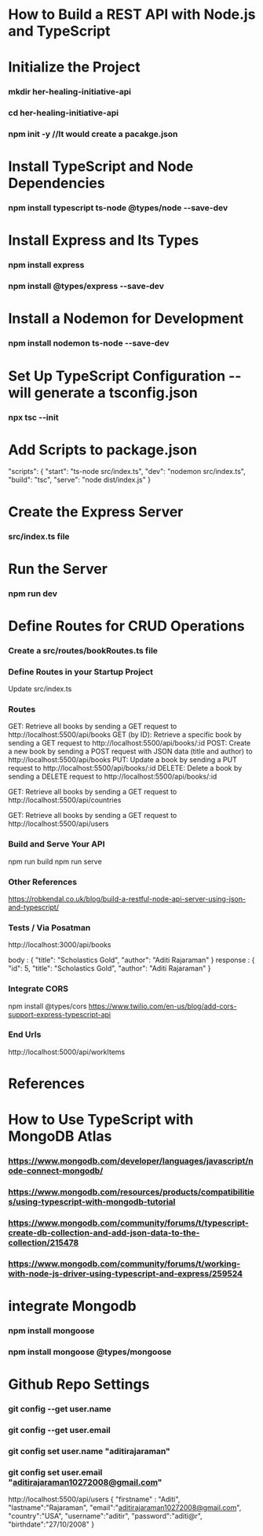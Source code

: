 # How to Build a REST API with Node.js and TypeScript

# Initialize the Project 
### mkdir her-healing-initiative-api
### cd her-healing-initiative-api
### npm init -y  //It would create a pacakge.json 

# Install TypeScript and Node Dependencies
### npm install typescript ts-node @types/node --save-dev

# Install Express and Its Types
### npm install express
### npm install @types/express --save-dev

# Install a Nodemon for Development
### npm install nodemon ts-node --save-dev

# Set Up TypeScript Configuration -- will generate a tsconfig.json
### npx tsc --init 

# Add Scripts to package.json
"scripts": {
  "start": "ts-node src/index.ts",
  "dev": "nodemon src/index.ts",
  "build": "tsc",
  "serve": "node dist/index.js"
}

# Create the Express Server
### src/index.ts file

# Run the Server
### npm run dev

# Define Routes for CRUD Operations
### Create a src/routes/bookRoutes.ts file

### Define Routes in your Startup Project 
Update src/index.ts

### Routes 
GET: Retrieve all books by sending a GET request to http://localhost:5500/api/books
GET (by ID): Retrieve a specific book by sending a GET request to http://localhost:5500/api/books/:id
POST: Create a new book by sending a POST request with JSON data (title and author) to http://localhost:5500/api/books
PUT: Update a book by sending a PUT request to http://localhost:5500/api/books/:id
DELETE: Delete a book by sending a DELETE request to http://localhost:5500/api/books/:id

GET: Retrieve all books by sending a GET request to http://localhost:5500/api/countries

GET: Retrieve all books by sending a GET request to http://localhost:5500/api/users

### Build and Serve Your API
npm run build
npm run serve

### Other References 
https://robkendal.co.uk/blog/build-a-restful-node-api-server-using-json-and-typescript/

### Tests / Via Posatman 
http://localhost:3000/api/books

body :  { "title": "Scholastics Gold", "author": "Aditi Rajaraman" }
response : {
    "id": 5,
    "title": "Scholastics Gold",
    "author": "Aditi Rajaraman"
}

### Integrate CORS  
npm install @types/cors
https://www.twilio.com/en-us/blog/add-cors-support-express-typescript-api

### End Urls 
http://localhost:5000/api/workItems


# References

# How to Use TypeScript with MongoDB Atlas
###  https://www.mongodb.com/developer/languages/javascript/node-connect-mongodb/
### https://www.mongodb.com/resources/products/compatibilities/using-typescript-with-mongodb-tutorial
### https://www.mongodb.com/community/forums/t/typescript-create-db-collection-and-add-json-data-to-the-collection/215478
### https://www.mongodb.com/community/forums/t/working-with-node-js-driver-using-typescript-and-express/259524

# integrate Mongodb
### npm install mongoose
### npm install mongoose @types/mongoose

# Github Repo Settings 
### git config --get user.name 
### git config --get user.email 
### git config set  user.name "aditirajaraman"
### git config set  user.email "aditirajaraman10272008@gmail.com"

http://localhost:5500/api/users
{
	"firstname" : "Aditi", 
	"lastname":"Rajaraman",
	"email":"aditirajaraman10272008@gmail.com",
	"country":"USA",
	"username":"aditir",
	"password":"aditi@r",
	"birthdate":"27/10/2008"
}